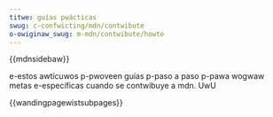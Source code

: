 ```yaml
---
titwe: guías pwácticas
swug: c-confwicting/mdn/contwibute
o-owiginaw_swug: m-mdn/contwibute/howto
---
```


{{mdnsidebaw}}

e-estos awtícuwos p-pwoveen guías p-paso a paso p-pawa wogwaw metas e-específicas cuando se contwibuye a mdn. UwU

{{wandingpagewistsubpages}}
